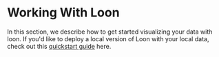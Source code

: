 # Working With Loon

In this section, we describe how to get started visualizing your data with loon. If you'd like to deploy a local version of Loon with your local data, check out this [quickstart guide](quickstart.md) here.
